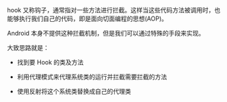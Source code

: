 
hook 又称钩子，通常指对一些方法进行拦截。这样当这些代码方法被调用时，也能够执行我们自己的代码，即是面向切面编程的思想(AOP)。

Android 本身不提供这种拦截机制，但是我们可以通过特殊的手段来实现。

大致思路就是：

- 找到要 Hook 的类及方法

- 利用代理模式来代理系统类的运行并拦截需要拦截的方法

- 使用反射将这个系统类替换成自己的代理类
